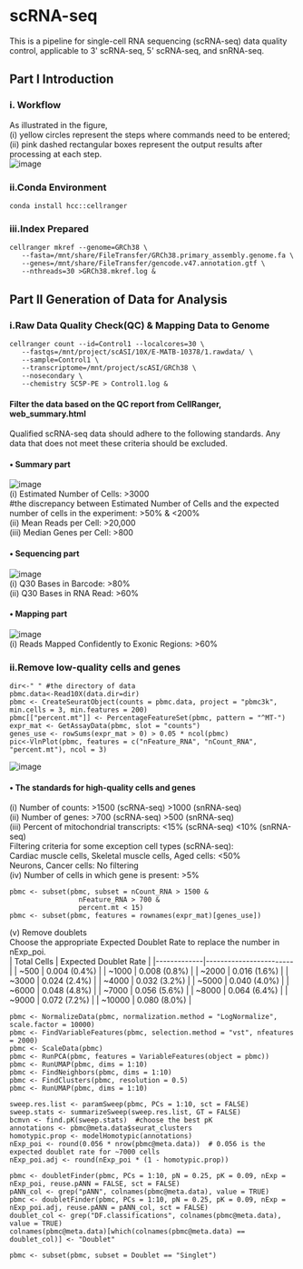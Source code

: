# scRNA-seq
This is a pipeline for single-cell RNA sequencing (scRNA-seq) data quality control, applicable to 3' scRNA-seq, 5' scRNA-seq, and snRNA-seq.

## Part I Introduction
### i. Workflow
As illustrated in the figure,  
(i) yellow circles represent the steps where commands need to be entered;  
(ii) pink dashed rectangular boxes represent the output results after processing at each step.  
![image](https://github.com/user-attachments/assets/ccef0d00-c140-4422-ba21-ebdd44a7b063)  
### ii.Conda Environment
```
conda install hcc::cellranger
```
### iii.Index Prepared
```
cellranger mkref --genome=GRCh38 \
   --fasta=/mnt/share/FileTransfer/GRCh38.primary_assembly.genome.fa \
   --genes=/mnt/share/FileTransfer/gencode.v47.annotation.gtf \
   --nthreads=30 >GRCh38.mkref.log &
```

## Part II Generation of Data for Analysis
### i.Raw Data Quality Check(QC) & Mapping Data to Genome
```
cellranger count --id=Control1 --localcores=30 \
   --fastqs=/mnt/project/scASI/10X/E-MATB-10378/1.rawdata/ \
   --sample=Control1 \
   --transcriptome=/mnt/project/scASI/GRCh38 \
   --nosecondary \
   --chemistry SC5P-PE > Control1.log &
```
#### Filter the data based on the QC report from CellRanger, web_summary.html
Qualified scRNA-seq data should adhere to the following standards. Any data that does not meet these criteria should be excluded.  
#### • Summary part  
![image](https://github.com/user-attachments/assets/99200b58-8963-4d65-b4b8-01646423e525)  
(i) Estimated Number of Cells: >3000  
#the discrepancy between Estimated Number of Cells and the expected number of cells in the experiment: >50% & <200%  
(ii) Mean Reads per Cell: >20,000  
(iii) Median Genes per Cell: >800  
#### • Sequencing part  
![image](https://github.com/user-attachments/assets/dcc69310-811e-45c5-af02-67f7def20bd0)  
(i) Q30 Bases in Barcode: >80%  
(ii) Q30 Bases in RNA Read: >60%  
#### • Mapping part  
![image](https://github.com/user-attachments/assets/9e280989-4a27-4c14-9be7-8f9e9db66c48)  
(i) Reads Mapped Confidently to Exonic Regions: >60%  

### ii.Remove low-quality cells and genes
```
dir<-" " #the directory of data
pbmc.data<-Read10X(data.dir=dir)
pbmc <- CreateSeuratObject(counts = pbmc.data, project = "pbmc3k", min.cells = 3, min.features = 200)
pbmc[["percent.mt"]] <- PercentageFeatureSet(pbmc, pattern = "^MT-")
expr_mat <- GetAssayData(pbmc, slot = "counts")
genes_use <- rowSums(expr_mat > 0) > 0.05 * ncol(pbmc)
pic<-VlnPlot(pbmc, features = c("nFeature_RNA", "nCount_RNA", "percent.mt"), ncol = 3)
```
![image](https://github.com/user-attachments/assets/fe68f2e3-bcde-42cd-89fd-0a4910966ce4)  
#### • The standards for high-quality cells and genes  
(i) Number of counts: >1500 (scRNA-seq) >1000 (snRNA-seq)  
(ii) Number of genes: >700 (scRNA-seq) >500 (snRNA-seq)  
(iii) Percent of mitochondrial transcripts: <15% (scRNA-seq) <10% (snRNA-seq)  
Filtering criteria for some exception cell types (scRNA-seq):  
Cardiac muscle cells, Skeletal muscle cells, Aged cells: <50%  
Neurons, Cancer cells: No filtering  
(iv) Number of cells in which gene is present: >5%  

```
pbmc <- subset(pbmc, subset = nCount_RNA > 1500 &
                 nFeature_RNA > 700 & 
                 percent.mt < 15)
pbmc <- subset(pbmc, features = rownames(expr_mat)[genes_use])
```
(v) Remove doublets  
Choose the appropriate Expected Doublet Rate to replace the number in nExp_poi.  
| Total Cells | Expected Doublet Rate |
|-------------|------------------------|
| ~500        | 0.004 (0.4%)           |
| ~1000       | 0.008 (0.8%)           |
| ~2000       | 0.016 (1.6%)           |
| ~3000       | 0.024 (2.4%)           |
| ~4000       | 0.032 (3.2%)           |
| ~5000       | 0.040 (4.0%)           |
| ~6000       | 0.048 (4.8%)           |
| ~7000       | 0.056 (5.6%)           |
| ~8000       | 0.064 (6.4%)           |
| ~9000       | 0.072 (7.2%)           |
| ~10000      | 0.080 (8.0%)           |
```
pbmc <- NormalizeData(pbmc, normalization.method = "LogNormalize", scale.factor = 10000)
pbmc <- FindVariableFeatures(pbmc, selection.method = "vst", nfeatures = 2000)
pbmc <- ScaleData(pbmc)
pbmc <- RunPCA(pbmc, features = VariableFeatures(object = pbmc))
pbmc <- RunUMAP(pbmc, dims = 1:10)
pbmc <- FindNeighbors(pbmc, dims = 1:10)
pbmc <- FindClusters(pbmc, resolution = 0.5)
pbmc <- RunUMAP(pbmc, dims = 1:10)

sweep.res.list <- paramSweep(pbmc, PCs = 1:10, sct = FALSE)
sweep.stats <- summarizeSweep(sweep.res.list, GT = FALSE)
bcmvn <- find.pK(sweep.stats)  #choose the best pK
annotations <- pbmc@meta.data$seurat_clusters
homotypic.prop <- modelHomotypic(annotations)
nExp_poi <- round(0.056 * nrow(pbmc@meta.data))  # 0.056 is the expected doublet rate for ~7000 cells
nExp_poi.adj <- round(nExp_poi * (1 - homotypic.prop))

pbmc <- doubletFinder(pbmc, PCs = 1:10, pN = 0.25, pK = 0.09, nExp = nExp_poi, reuse.pANN = FALSE, sct = FALSE)
pANN_col <- grep("pANN", colnames(pbmc@meta.data), value = TRUE)
pbmc <- doubletFinder(pbmc, PCs = 1:10, pN = 0.25, pK = 0.09, nExp = nExp_poi.adj, reuse.pANN = pANN_col, sct = FALSE)
doublet_col <- grep("DF.classifications", colnames(pbmc@meta.data), value = TRUE)
colnames(pbmc@meta.data)[which(colnames(pbmc@meta.data) == doublet_col)] <- "Doublet"

pbmc <- subset(pbmc, subset = Doublet == "Singlet")
```








